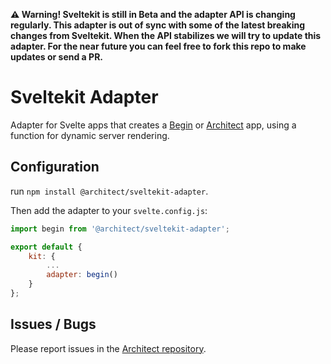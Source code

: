 **⚠️ Warning! Sveltekit is still in Beta and the adapter API is changing regularly. This adapter is out of sync with some of the latest breaking changes from Sveltekit. When the API stabilizes we will try to update this adapter. For the near future you can feel free to fork this repo to make updates or send a PR.**

# Sveltekit Adapter

Adapter for Svelte apps that creates a [Begin](https://begin.com/) or [Architect](https://arc.codes) app, using a function for dynamic server rendering.

## Configuration

run `npm install @architect/sveltekit-adapter`.

Then add the adapter to your `svelte.config.js`:

```js
import begin from '@architect/sveltekit-adapter';

export default {
	kit: {
		...
		adapter: begin()
	}
};
```

## Issues / Bugs
Please report issues in the [Architect repository](https://github.com/architect/architect/issues).
